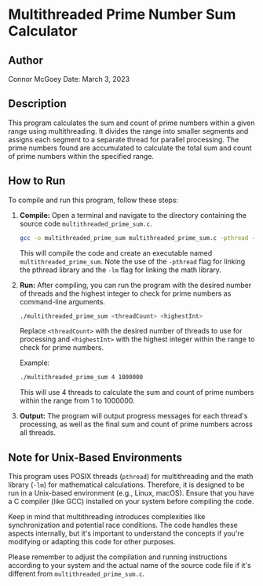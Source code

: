 # Multithreaded Prime Number Sum Calculator

## Author
Connor McGoey
Date: March 3, 2023

## Description
This program calculates the sum and count of prime numbers within a given range using multithreading. It divides the range into smaller segments and assigns each segment to a separate thread for parallel processing. The prime numbers found are accumulated to calculate the total sum and count of prime numbers within the specified range.

## How to Run
To compile and run this program, follow these steps:

1. **Compile:** Open a terminal and navigate to the directory containing the source code `multithreaded_prime_sum.c`.
    ```bash
    gcc -o multithreaded_prime_sum multithreaded_prime_sum.c -pthread -lm
    ```
    This will compile the code and create an executable named `multithreaded_prime_sum`. Note the use of the `-pthread` flag for linking the pthread library and the `-lm` flag for linking the math library.

2. **Run:** After compiling, you can run the program with the desired number of threads and the highest integer to check for prime numbers as command-line arguments.
    ```bash
    ./multithreaded_prime_sum <threadCount> <highestInt>
    ```
    Replace `<threadCount>` with the desired number of threads to use for processing and `<highestInt>` with the highest integer within the range to check for prime numbers.

    Example:
    ```bash
    ./multithreaded_prime_sum 4 1000000
    ```
    This will use 4 threads to calculate the sum and count of prime numbers within the range from 1 to 1000000.

3. **Output:** The program will output progress messages for each thread's processing, as well as the final sum and count of prime numbers across all threads.

## Note for Unix-Based Environments
This program uses POSIX threads (`pthread`) for multithreading and the math library (`-lm`) for mathematical calculations. Therefore, it is designed to be run in a Unix-based environment (e.g., Linux, macOS). Ensure that you have a C compiler (like GCC) installed on your system before compiling the code.

Keep in mind that multithreading introduces complexities like synchronization and potential race conditions. The code handles these aspects internally, but it's important to understand the concepts if you're modifying or adapting this code for other purposes.

Please remember to adjust the compilation and running instructions according to your system and the actual name of the source code file if it's different from `multithreaded_prime_sum.c`.
